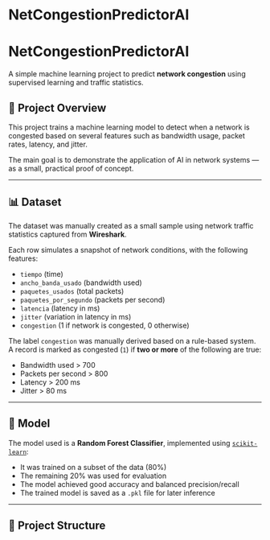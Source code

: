 # NetCongestionPredictorAI

# NetCongestionPredictorAI

A simple machine learning project to predict **network congestion** using supervised learning and traffic statistics.

## 🚀 Project Overview

This project trains a machine learning model to detect when a network is congested based on several features such as bandwidth usage, packet rates, latency, and jitter.

The main goal is to demonstrate the application of AI in network systems — as a small, practical proof of concept.

---

## 📊 Dataset

The dataset was manually created as a small sample using network traffic statistics captured from **Wireshark**.

Each row simulates a snapshot of network conditions, with the following features:

- `tiempo` (time)
- `ancho_banda_usado` (bandwidth used)
- `paquetes_usados` (total packets)
- `paquetes_por_segundo` (packets per second)
- `latencia` (latency in ms)
- `jitter` (variation in latency in ms)
- `congestion` (1 if network is congested, 0 otherwise)

The label `congestion` was manually derived based on a rule-based system. A record is marked as congested (`1`) if **two or more** of the following are true:

- Bandwidth used > 700
- Packets per second > 800
- Latency > 200 ms
- Jitter > 80 ms

---

## 🧠 Model

The model used is a **Random Forest Classifier**, implemented using [`scikit-learn`](https://scikit-learn.org/):

- It was trained on a subset of the data (80%)
- The remaining 20% was used for evaluation
- The model achieved good accuracy and balanced precision/recall
- The trained model is saved as a `.pkl` file for later inference

---

## 📂 Project Structure

